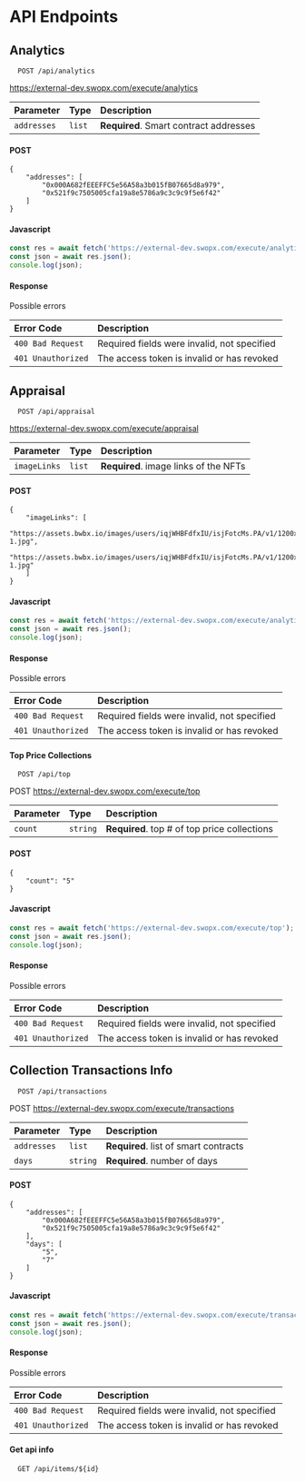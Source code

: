 
# API Endpoints

## Analytics

```API
  POST /api/analytics
```

https://external-dev.swopx.com/execute/analytics

| Parameter | Type     | Description                |
| :-------- | :------- | :------------------------- |
| `addresses` | `list` | **Required**. Smart contract addresses |


<!-- tabs:start -->

#### **POST**

```Example of Analytics 
{
    "addresses": [
        "0x000A682fEEEFFC5e56A58a3b015fB07665d8a979",
        "0x521f9c7505005cfa19a8e5786a9c3c9c9f5e6f42"
    ]
} 
```

#### **Javascript**

```javascript
const res = await fetch('https://external-dev.swopx.com/execute/analytics');
const json = await res.json();
console.log(json);

```

#### **Response**

<!-- tabs:end -->


Possible errors

| Error Code | Description                |
| :--------  | :------------------------- |
| `400 Bad Request`  | Required fields were invalid, not specified |
| `401 Unauthorized`  | The access token is invalid or has revoked |


## Appraisal 

```API
  POST /api/appraisal

```

https://external-dev.swopx.com/execute/appraisal

| Parameter | Type     | Description                |
| :-------- | :------- | :------------------------- |
| `imageLinks` | `list` | **Required**. image links of the NFTs |


<!-- tabs:start -->

#### **POST**

```Example of Appraisal
{
    "imageLinks": [
        "https://assets.bwbx.io/images/users/iqjWHBFdfxIU/isjFotcMs.PA/v1/1200x-1.jpg",
        "https://assets.bwbx.io/images/users/iqjWHBFdfxIU/isjFotcMs.PA/v1/1200x-1.jpg"
    ]
} 
```

#### **Javascript**

```javascript
const res = await fetch('https://external-dev.swopx.com/execute/analytics');
const json = await res.json();
console.log(json);

```

#### **Response**

<!-- tabs:end -->


Possible errors

| Error Code | Description                |
| :--------  | :------------------------- |
| `400 Bad Request`  | Required fields were invalid, not specified |
| `401 Unauthorized`  | The access token is invalid or has revoked |


#### Top Price Collections 

```API
  POST /api/top

```

POST https://external-dev.swopx.com/execute/top


| Parameter | Type     | Description                |
| :-------- | :------- | :------------------------- |
| `count` | `string` | **Required**. top # of top price collections  |




<!-- tabs:start -->

#### **POST**

```Example of Top Price Collections 
{
    "count": "5"
}
```

#### **Javascript**

```javascript
const res = await fetch('https://external-dev.swopx.com/execute/top');
const json = await res.json();
console.log(json);
```

#### **Response**

<!-- tabs:end -->



Possible errors

| Error Code | Description                |
| :--------  | :------------------------- |
| `400 Bad Request`  | Required fields were invalid, not specified |
| `401 Unauthorized`  | The access token is invalid or has revoked |


## Collection Transactions Info 

```API
  POST /api/transactions

```

POST https://external-dev.swopx.com/execute/transactions

| Parameter | Type     | Description                |
| :-------- | :------- | :------------------------- |
| `addresses` | `list` | **Required**. list of smart contracts  |
| `days` | `string` | **Required**. number of days  |



<!-- tabs:start -->

#### **POST**

```Example of Collection Transactions Info 
{
    "addresses": [
        "0x000A682fEEEFFC5e56A58a3b015fB07665d8a979",
        "0x521f9c7505005cfa19a8e5786a9c3c9c9f5e6f42"
    ],
    "days": [
        "5",
        "7"
    ]
}
```

#### **Javascript**

```javascript
const res = await fetch('https://external-dev.swopx.com/execute/transactions');
const json = await res.json();
console.log(json);
```

#### **Response**

<!-- tabs:end -->


Possible errors

| Error Code | Description                |
| :--------  | :------------------------- |
| `400 Bad Request`  | Required fields were invalid, not specified |
| `401 Unauthorized`  | The access token is invalid or has revoked |



#### Get api info

```http
  GET /api/items/${id}
```